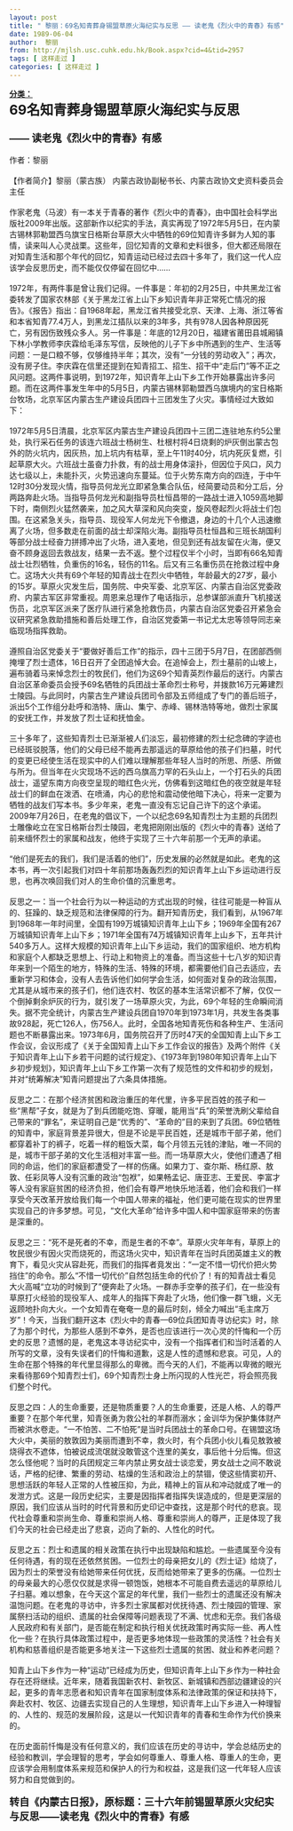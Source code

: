 ```yaml
---
layout: post
title: " 黎丽：69名知青葬身锡盟草原火海纪实与反思 —— 读老鬼《烈火中的青春》有感"
date: 1989-06-04
author:  黎丽
from: http://mjlsh.usc.cuhk.edu.hk/Book.aspx?cid=4&tid=2957
tags: [ 这样走过 ]
categories: [ 这样走过 ]
---
```


<div style="margin: 15px 10px 10px 0px;">
 <div>
  <span id="ctl00_ContentPlaceHolder1_chapter1_SubjectLabel" style="font-weight:bold;text-decoration:underline;">
   分类：
  </span>
 </div>
 <div>
  <b>
   <font size="5">
    69名知青葬身锡盟草原火海纪实与反思
   </font>
  </b>
 </div>
 <div>
  <b>
   <font size="4">
    <br/>
   </font>
  </b>
 </div>
 <div>
  <b>
   <font size="4">
    —— 读老鬼《烈火中的青春》有感
   </font>
  </b>
 </div>
 <div>
  <br/>
 </div>
 <div>
  作者：黎丽
 </div>
 <div>
  <br/>
 </div>
 <div>
  【作者简介】黎丽（蒙古族） 内蒙古政协副秘书长、内蒙古政协文史资料委员会主任
 </div>
 <div>
  <br/>
 </div>
 <div>
  作家老鬼（马波）有一本关于青春的著作《烈火中的青春》，由中国社会科学出版社2009年出版。这部新作以纪实的手法，真实再现了1972年5月5日，在内蒙古锡林郭勒盟西乌旗宝日格斯台草原大火中牺牲的69位知青许多鲜为人知的事情，读来叫人心灵战栗。这些年，回忆知青的文章和史料很多，但大都还局限在对知青生活和那个年代的回忆，知青运动已经过去四十多年了，我们这一代人应该学会反思历史，而不能仅仅停留在回忆中……
 </div>
 <div>
  <br/>
 </div>
 <div>
  1972年，有两件事是曾让我们记得。一件事是：年初的2月25日，中共黑龙江省委转发了国家农林部《关于黑龙江省上山下乡知识青年非正常死亡情况的报告》。《报告》指出：自1968年起，黑龙江省共接受北京、天津、上海、浙江等省和本省知青77.4万人，到黑龙江插队以来的3年多，共有978人因各种原因死亡，另有因伤致残众多人。另一件事是：年底的12月20日，福建省莆田县城厢镇下林小学教师李庆霖给毛泽东写信，反映他的儿子下乡中所遇到的生产、生活等问题：一是口粮不够，仅够维持半年；其次，没有“一分钱的劳动收入”；再次，没有房子住。李庆霖在信里还提到在知青招工、招生、招干中“走后门”等不正之风问题。这两件事说明，到1972年，知识青年上山下乡工作开始暴露出许多问题。而在这两件事发生年中的5月5日，内蒙古锡林郭勒盟西乌旗境内的宝日格斯台牧场，北京军区内蒙古生产建设兵团四十三团发生了火灾。事情经过大致如下：
 </div>
 <div>
  <br/>
 </div>
 <div>
  1972年5月5日清晨，北京军区内蒙古生产建设兵团四十三团二连驻地东约5公里处，执行采石任务的该连六班战士杨树生、杜根村将4日烧剩的炉灰倒出蒙古包外的防火坑内，因灰热，加上坑内有枯草，至上午11时40分，坑内死灰复燃，引起草原大火。六班战士虽奋力扑救，有的战士用身体滚扑，但因位于风口，风力达七级以上，未能扑灭，火势迅速向东蔓延。位于火势东南方向的四连，于中午12时30分发现火情，指导员何龙光立即紧急集合队伍，经简要动员和分工后，分两路奔赴火场。当指导员何龙光和副指导员杜恒昌带的一路战士进入1059高地脚下时，南侧烈火猛然袭来，加之风大草深和风向突变，旋风卷起烈火将战士们包围。在这紧急关头，指导员、现役军人何龙光下令撤退，身边的十几个人迅速撤离了火场，但多数走在前面的战士却深陷火海。副指导员杜恒昌和三班长胡国利等部分战士经奋力拼搏冲出了火场，进入麦地，但见到还有战友留在火海，便又奋不顾身返回去救战友，结果一去不返。整个过程仅半个小时，当即有66名知青战士壮烈牺牲，负重伤的16名，轻伤的11名。后又有三名重伤员在抢救过程中身亡。这场大火共有69个年轻的知青战士在烈火中牺牲，年龄最大的27岁，最小的15岁。草原火灾发生后，国务院、中央军委、北京军区、内蒙古自治区党委政府、内蒙古军区非常重视。周恩来总理作了电话指示，总参谋部派直升飞机接送伤员，北京军区派来了医疗队进行紧急抢救伤员，内蒙古自治区党委召开紧急会议研究紧急救助措施和善后处理工作，自治区党委第一书记尤太忠等领导同志亲临现场指挥救助。
 </div>
 <div>
  <br/>
 </div>
 <div>
  遵照自治区党委关于“要做好善后工作”的指示，四十三团于5月7日，在团部西侧掩埋了烈士遗体，16日召开了全团追悼大会。在追悼会上，烈士墓前的山坡上，遍布骑着马来悼念烈士的牧民们，他们为这69个知青英烈作最后的送行。内蒙古自治区革命委员会授予69名牺牲的兵团战士革命烈士称号，并拨款16万元筹建烈士陵园。与此同时，内蒙古生产建设兵团司令部及五师组成了专门的善后班子，派出5个工作组分赴呼和浩特、唐山、集宁、赤峰、锡林浩特等地，做烈士家属的安抚工作，并发放了烈士证和抚恤金。
 </div>
 <div>
  <br/>
 </div>
 <div>
  三十多年了，这些知青烈士已渐渐被人们淡忘，最初修建的烈士纪念碑的字迹也已经斑驳脱落，他们的父母已经不能再去那遥远的草原给他的孩子们扫墓，时代的变更已经使生活在现实中的人们难以理解那些年轻人当时的所思、所感、所做与所为。但当年在火灾现场不远的西乌旗高力罕的石头山上，一个打石头的兵团战士，遥望东南方向夜空呈现的暗红色火光，仿佛看到这暗红色的夜空就是年轻战士们的鲜血在泼洒、在喷涌，内心的悲怆和震动使他暗下决心，将来一定要为牺牲的战友们写本书。多少年来，老鬼一直没有忘记自己许下的这个承诺。2009年7月26日，在老鬼的倡议下，一个以纪念69名知青烈士为主题的兵团烈士雕像屹立在宝日格斯台烈士陵园，老鬼把刚刚出版的《烈火中的青春》送给了前来缅怀烈士的家属和战友，他终于实现了三十六年前那一个无声的承诺。
 </div>
 <div>
  <br/>
 </div>
 <div>
  “他们是死去的我们，我们是活着的他们”，历史发展的必然就是如此。老鬼的这本书，再一次引起我们对四十年前那场轰轰烈烈的知识青年上山下乡运动进行反思，也再次唤回我们对人的生命价值的沉重思考。
 </div>
 <div>
  <br/>
 </div>
 <div>
  反思之一：当一个社会行为以一种运动的方式出现的时候，往往可能是一种盲从的、狂躁的、缺乏规范和法律保障的行为。翻开知青历史，我们看到，从1967年到1968年一年时间里，全国有199万城镇知识青年上山下乡；1969年全国有267万城镇知识青年上山下乡；1971年全国有74万城镇知识青年上山乡下，五年共计540多万人。这样大规模的知识青年上山下乡运动，我们的国家组织、地方机构和家庭个人都缺乏思想上、行动上和物资上的准备。而当这些十七八岁的知识青年来到一个陌生的地方，特殊的生活、特殊的环境，都需要他们自己去适应，去重新学习和体会，没有人去告诉他们如何学会生活，如何面对复杂的政治氛围，尤其是从城市来的孩子们，他们连农村、牧区的基本生活常识都不了解，仅仅一个倒掉剩余炉灰的行为，就引发了一场草原火灾，为此，69个年轻的生命瞬间消失。据不完全统计，内蒙古生产建设兵团自1970年到1973年1月，共发生各类事故928起，死亡126人，伤756人。此时，全国各地知青死伤和各种生产、生活问题也不断暴露出来。1973年6月，国务院召开了历时47天的全国知青上山下乡工作会议，会议形成了《关于全国知青上山下乡工作会议的报告》及两个附件《关于知识青年上山下乡若干问题的试行规定》、《1973年到1980年知识青年上山下乡初步规划》，知识青年上山下乡工作第一次有了规范性的文件和初步的规划，并对“统筹解决”知青问题提出了六条具体措施。
 </div>
 <div>
  <br/>
 </div>
 <div>
  反思之二：在那个经济贫困和政治重压的年代里，许多平民百姓的孩子和一些“黑帮”子女，就是为了到兵团能吃饱、穿暖，能用当“兵”的荣誉洗刷父辈给自己带来的“罪名”，来证明自己是“优秀的”、“革命的”目的来到了兵团。69位牺牲的知青中，家庭背景差异很大，但是不论是平民百姓，还是城市干部子弟，他们都穿着补丁的裤子，吃着一样的粗饭大菜，每个月领五元钱的津贴，唯一不同的是，城市干部子弟的文化生活相对丰富一些。而一场草原大火，使他们遭遇了相同的命运，他们的家庭都遭受了一样的伤痛。如果力丁、查尔斯、杨红原、敖敦、任彩凤等人没有沉重的政治“包袱”，如果畅孟记、唐亚志、王爱民、李富才等人没有家庭贫困的经济负担，他们会有尊严地快乐地活着，他们会和我们一样享受今天改革开放给我们每一个中国人带来的福祉，他们更可能在现实的世界里实现自己的许多梦想。可见，“文化大革命”给许多中国人和中国家庭带来的伤害是深重的。
 </div>
 <div>
  <br/>
 </div>
 <div>
  反思之三：“死不是死者的不幸，而是生者的不幸”。草原火灾年年有，草原上的牧民很少有因火灾而烧死的，而这场火灾中，知识青年在当时兵团英雄主义的教育下，看见火灾从容赴死，而我们的指挥者竟发出：“一定不惜一切代价把火势挡住”的命令。那么“不惜一切代价”自然包括生命的代价了！有的知青战士看见大火高喊“立功的时候到了”便奔赴了火场。一群赤手空拳的孩子们，在一些没有草原打火经验的现役军人、成年人的指挥下奔赴了火场，他们像一群飞蛾，义无返顾地扑向大火。一个女知青在奄奄一息的最后时刻，倾全力喊出“毛主席万岁”！今天，当我们翻开这本《烈火中的青春—69位兵团知青寻访纪实》时，除了为那个时代，为那些人感到不幸外，是否也应该进行一次心灵的忏悔和一个历史的反思？遗憾的是，老鬼这本寻访纪实中，没有一个指挥者们和当时活着的人所写的文章，没有失误者们的忏悔和道歉，这是人性的遗憾和悲哀。可见，人的生命在那个特殊的年代里显得那么的卑微。而今天的人们，不能再以卑微的眼光来看待那69个知青烈士们，69个知青烈士身上所闪现的人性光芒，将会照亮我们整个时代。
 </div>
 <div>
  <br/>
 </div>
 <div>
  反思之四：人的生命重要，还是物质重要？人的生命重要，还是人格、人的尊严重要？在那个年代里，知青张勇为救公社的羊群而溺水；金训华为保护集体财产而被洪水卷走。“一不怕苦、二不怕死”是当时兵团战士的革命口号。在锡盟这场大火中，美丽的敖敦因为美丽而遭到不幸，救火时，有个兵团小伙儿看见敖敦被烧得衣不遮体，怕被说成流氓就没敢管这个连里的美女，事后他十分后悔。但这怎么怪他呢？当时的兵团规定三年内禁止男女战士谈恋爱，男女战士之间不敢说话，严格的纪律、繁重的劳动、枯燥的生活和政治上的禁锢，使这些情窦初开、思想活跃的年轻人正常的人性被压抑，为此，精神上的盲从和冲动就成了唯一的发泄方式。这是一段历史纪实，主要是因指挥者指挥失误造成的，但是更深层的原因，我们应该从当时的时代背景和历史印记中查找，这是那个时代的悲哀。现代社会尊重和崇尚生命、尊重和崇尚人格、尊重和崇尚人的尊严，正是体现了我们今天的社会已经走出了悲哀，迈向了新的、人性化的时代。
 </div>
 <div>
  <br/>
 </div>
 <div>
  反思之五：烈士和遗属的相关政策在执行中出现缺陷和尴尬。一些遗属至今没有任何待遇，有的现在还依然贫困。一位烈士的母亲把女儿的《烈士证》给烧了，因为烈士的荣誉没有给她带来任何优抚，反而给她带来了更多的伤痛。一位烈士的母亲最大的心愿仅仅就是求得一顿饱饭，她根本不可能自费去遥远的草原给儿子扫墓。难以想象，在今天这个富足的年代里，我们一些烈士的遗属还没有解决温饱问题。在老鬼的寻访中，许多烈士家属都对优抚待遇、烈士陵园的管理、家属祭扫活动的组织、遗属的社会保障等问题表现了不满、忧虑和无奈。我们各级人民政府和有关部门，是否能在制定和执行相关优抚政策时再实际一些、再人性化一些？在执行具体政策过程中，是否更多地体现一些政策的灵活性？社会有关机构和慈善组织是否能更多地关注一下这些烈士遗属的贫困、就业和养老问题？
 </div>
 <div>
  <br/>
 </div>
 <div>
  知青上山下乡作为一种“运动”已经成为历史，但知识青年上山下乡作为一种社会存在还将继续。近年来，随着我国新农村、新牧区、新城镇和西部边疆建设的兴起，更多的青年志愿者和知识青年在国家制度体系和法律政策的保证和扶持下，奔赴农村、牧区、边疆去实现自己的人生理想，知识青年上山下乡进入一种理智的、人性的、规范的发展阶段，这是以一代知识青年的青春和生命作为代价换来的。
 </div>
 <div>
  <br/>
 </div>
 <div>
  在历史面前忏悔是没有任何意义的，我们应该在历史的寻访中，学会总结历史的经验和教训，学会理智的思考，学会如何尊重人、尊重人格、尊重人的生命，更应该学会用制度体系来规范和保护人的行为和权益，这是我们这一代年轻人应该努力和自觉做到的。
 </div>
 <div>
  <br/>
 </div>
 <div>
  <b>
   <font size="4">
    转自《内蒙古日报》，原标题：三十六年前锡盟草原火灾纪实与反思——读老鬼《烈火中的青春》有感
   </font>
  </b>
 </div>
 <div>
  <br/>
 </div>
</div>

